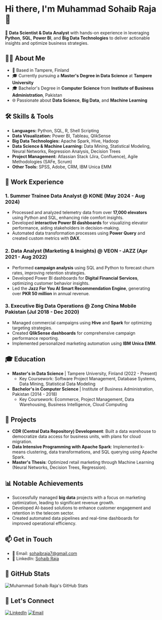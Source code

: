 # Hi there, I'm Muhammad Sohaib Raja 👋

🚀 **Data Scientist & Data Analyst** with hands-on experience in leveraging **Python**, **SQL**, **Power BI**, and **Big Data Technologies** to deliver actionable insights and optimize business strategies.

## 👨‍💻 About Me
- 📍 Based in Tampere, Finland
- 🎓 Currently pursuing a **Master's Degree in Data Science** at **Tampere University**
- 🎓 Bachelor's Degree in **Computer Science** from **Institute of Business Administration**, Pakistan
- 🌐 Passionate about **Data Science**, **Big Data**, and **Machine Learning**

## 🛠️ Skills & Tools
- **Languages:** Python, SQL, R, Shell Scripting
- **Data Visualization:** Power BI, Tableau, QlikSense
- **Big Data Technologies:** Apache Spark, Hive, Hadoop
- **Data Science & Machine Learning:** Data Mining, Statistical Modeling, Neural Networks, Regression Analysis, Decision Trees
- **Project Management:** Atlassian Stack (Jira, Confluence), Agile Methodologies (SAFe, Scrum)
- **Other Tools:** SPSS, Adobe, CRM, IBM Unica EMM

## 🏢 Work Experience
### 1. **Summer Trainee Data Analyst** @ **KONE** (May 2024 - Aug 2024)
- Processed and analyzed telemetry data from over **17,000 elevators** using Python and SQL, enhancing ride comfort insights.
- Developed **interactive Power BI dashboards** for visualizing elevator performance, aiding stakeholders in decision-making.
- Automated data transformation processes using **Power Query** and created custom metrics with **DAX**.

### 2. **Data Analyst (Marketing & Insights)** @ **VEON - JAZZ** (Apr 2021 - Aug 2022)
- Performed **campaign analysis** using SQL and Python to forecast churn rates, improving retention strategies.
- Developed Power BI dashboards for **Digital Financial Services**, optimizing customer behavior insights.
- Led the **Jazz For You AI Smart Recommendation Engine**, generating over **PKR 50 million** in annual revenue.

### 3. **Executive Big Data Operations** @ **Zong China Mobile Pakistan** (Jul 2018 - Dec 2020)
- Managed commercial campaigns using **Hive** and **Spark** for optimizing targeting strategies.
- Created **QlikSense dashboards** for comprehensive campaign performance reporting.
- Implemented personalized marketing automation using **IBM Unica EMM**.

## 🎓 Education
- **Master's in Data Science** | Tampere University, Finland (2022 - Present)
  - Key Coursework: Software Project Management, Database Systems, Data Mining, Statistical Data Modeling
- **Bachelor's in Computer Science** | Institute of Business Administration, Pakistan (2014 - 2018)
  - Key Coursework: Ecommerce, Project Management, Data Warehousing, Business Intelligence, Cloud Computing

## 🚀 Projects
- **CDR (Central Data Repository) Development**: Built a data warehouse to democratize data access for business units, with plans for cloud migration.
- **Data Intensive Programming with Apache Spark**: Implemented k-means clustering, data transformations, and SQL querying using Apache Spark.
- **Master's Thesis**: Optimized retail marketing through Machine Learning (Neural Networks, Decision Trees, Regression).

## 📊 Notable Achievements
- Successfully managed **big data** projects with a focus on marketing optimization, leading to significant revenue growth.
- Developed AI-based solutions to enhance customer engagement and retention in the telecom sector.
- Created automated data pipelines and real-time dashboards for improved operational efficiency.

## 📫 Get in Touch
- 📧 Email: [sohaibraja7@gmail.com](mailto:sohaibraja7@gmail.com)
- 💼 LinkedIn: [Sohaib Raja](https://www.linkedin.com/in/sohaib-raja-a934b8116/)

## 🌟 GitHub Stats
![Muhammad Sohaib Raja's GitHub Stats](https://github-readme-stats.vercel.app/api?username=your-github-username&show_icons=true&theme=blue-green)

## 🔗 Let's Connect
[![LinkedIn](https://img.shields.io/badge/LinkedIn-blue?style=flat&logo=linkedin)](https://www.linkedin.com/in/sohaib-raja-a934b8116/)
[![Email](https://img.shields.io/badge/Email-D14836?style=flat&logo=gmail&logoColor=white)](sohaibraja7@gmail.com)
